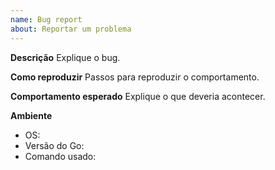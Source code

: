 ```yaml
---
name: Bug report
about: Reportar um problema
---
```


**Descrição**
Explique o bug.

**Como reproduzir**
Passos para reproduzir o comportamento.

**Comportamento esperado**
Explique o que deveria acontecer.

**Ambiente**
- OS:
- Versão do Go:
- Comando usado:
